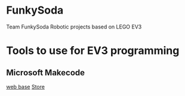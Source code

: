# FunkySoda
Team FunkySoda
Robotic projects based on LEGO EV3


# Tools to use for EV3 programming
## Microsoft Makecode
[web base](https://makecode.microbit.org/)
[Store](https://www.microsoft.com/en-us/p/makecode-for-micro-bit/9pjc7sv48lcx)